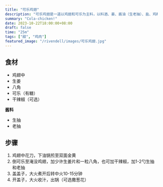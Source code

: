 ```yaml
---
title: "可乐鸡翅"
description: "可乐鸡翅是一道以鸡翅和可乐为主料，以料酒、姜、酱油（生老抽）、盐、鸡精（可不放）作为调料制作而成的美食。可乐鸡翅具有味道鲜美、色泽艳丽、鸡肉嫩滑、咸甜适中的特点。一般人群均可食用，不适合感冒发热、内火偏旺、痰湿偏重的人。患有热毒疖肿、高血压、血脂偏高、胆囊炎、胆石症、糖尿病患者忌食。"
summary: "Cola-chicken!"
date: 2023-10-22T18:00:00+08:00
draft: false
time: "25m"
tags: ["甜", "鸡肉"]
featured_image: "/rivendell/images/可乐鸡翅.jpg"
---
```


## 食材

- 鸡翅中
- 生姜
- 八角
- 可乐（有糖）
- 干辣椒（可选）

**酱料**

- 生抽
- 老抽


## 步骤

1. 鸡翅中花刀，下油锅煎至双面金黄
2. 倒可乐至淹没鸡翅，加少许生姜片和一粒八角，也可加干辣椒，加1-2勺生抽和老抽
3. 盖盖子，大火煮开后转中火10-15分钟
4. 开盖子，大火收汁，出锅（可选撒葱花）
